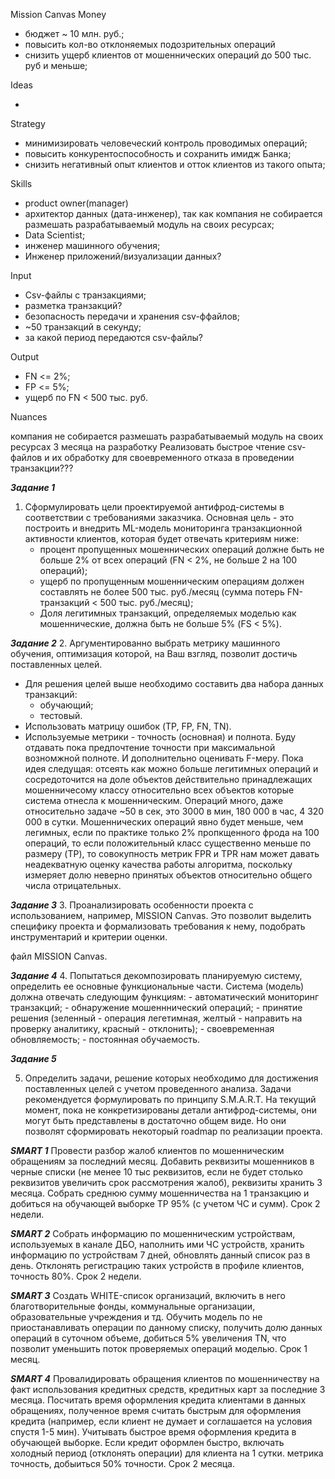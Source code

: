 Mission Canvas
Money

- бюджет ~ 10 млн. руб.;
- повысить кол-во отклоняемых подозрительных операций
- снизить ущерб клиентов от мошеннических операций до 500 тыс. руб и меньше;


Ideas

- 


Strategy

- минимизировать человеческий контроль проводимых операций;
- повысить конкурентоспособность и сохранить имидж Банка;
- снизить негативный опыт клиентов и отток клиентов из такого опыта;


Skills

- product owner(manager)
- архитектор данных (дата-инженер), так как компания не собирается размешать разрабатываемый модуль на своих ресурсах;
- Data Scientist;
- инженер машинного обучения;
- Инженер приложений/визуализации данных?


Input

- Csv-файлы с транзакциями;
- разметка транзакций?
- безопасность передачи и хранения csv-ффайлов;
- ~50 транзакций в секунду;
- за какой период передаются csv-файлы?


Output

- FN <= 2%;
- FP <= 5%;
- ущерб по FN < 500 тыс. руб.


Nuances

компания не собирается размешать разрабатываемый модуль на своих ресурсах
3 месяца на разработку 
Реализовать быстрое чтение csv-файлов и их обработку для своевременного отказа в проведении транзакции??? 


***Задание 1***
1. Сформулировать цели проектируемой антифрод-системы в соответствии с требованиями заказчика.
  Основная цель - это построить и внедрить ML-модель мониторинга транзакционной активности клиентов, которая будет отвечать критериям ниже:
    - процент пропущенных мошеннических операций должне быть не больше 2% от всех операций (FN < 2%, не больше 2 на 100 операций);
    - ущерб по пропущенным мошенническим операциям должен составлять не более 500 тыс. руб./месяц (сумма потерь FN-транзакций < 500 тыс. руб./месяц);
    - Доля легитимных транзакций, определяемых моделью как мошеннические, должна быть не больше 5% (FS < 5%).

***Задание 2***
2. Аргументированно выбрать метрику машинного обучения, оптимизация которой, на Ваш взгляд, позволит достичь поставленных целей.
  * Для решения целей выше необходимо составить два набора данных транзакций:
       - обучающий;
       - тестовый.
  * Использовать матрицу ошибок (TP, FP, FN, TN).
  * Используемые метрики - точность (основная) и полнота. Буду отдавать пока предпочтение точности при максимальной возномжной полноте. И дополнительно оценивать F-меру.
    Пока идея следущая: отсеять как можно больше легитимных операций и сосредоточится на доле объектов действительно принадлежащих мошенничесому 
    классу относительно всех объектов которые система отнесла к мошенническим.
    Операций много, даже относительно задаче ~50 в сек, это 3000 в мин, 180 000 в час, 4 320 000 в сутки.
    Мошеннических операций явно будет меньше, чем легимных, если по практике только 2% пропкщенного фрода на 100 операций, то
    если положительный класс существенно меньше по размеру (TP), то совокупность метрик FPR и TPR нам может давать неадекватную оценку качества работы алгоритма,
    поскольку измеряет долю неверно принятых объектов относительно общего числа отрицательных.

***Задание 3***
3. Проанализировать особенности проекта с использованием, например, MISSION Canvas.
   Это позволит выделить специфику проекта и формализовать требования к нему, подобрать инструментарий и критерии оценки.

  файл MISSION Canvas.

***Задание 4***
4. Попытаться декомпозировать планируемую систему, определить ее основные функциональные части.
  Система (модель) должна отвечать следующим функциям:
    - автоматический мониторинг транзакций;
    - обнаружение мошенннический операций;
    - принятие решения (зеленный - операция легетимная, желтый - направить на проверку аналитику, красный - отклонить);
    - своевременная обновляемость;
    - постоянная обучаемость.

***Задание 5***

5. Определить задачи, решение которых необходимо для достижения поставленных целей с учетом проведенного анализа.
  Задачи рекомендуется формулировать по принципу S.M.A.R.T. На текущий момент, пока не конкретизированы детали антифрод-системы,
  они могут быть представлены в достаточно общем виде. Но они позволят сформировать некоторый roadmap по реализации проекта.

  ***SMART 1***
    Провести разбор жалоб клиентов по мошенническим обращениям за последний месяц.
    Добавить реквизиты мошенников в черные списки (не менее 10 тыс реквизитов, если не будет столько реквизитов увеличить срок рассмотрения жалоб), реквизиты хранить 3 месяца.
    Собрать среднюю сумму мошенничества на 1 транзакцию и добиться на обучающей выборке TP 95% (с учетом ЧС и сумм).
    Срок 2 недели.

  ***SMART 2***
    Собрать информацию по мошенническим устройствам, используемых в канале ДБО, наполнить ими ЧС устройств, хранить информацию по устройствам 7 дней, обновлять данный список раз в день. 
    Отклонять регистрацию таких устройств в профиле клиентов, точность 80%. Срок 2 недели.


  ***SMART 3***
    Создать WHITE-список организаций, включить в него благотворительные фонды, коммунальные организации, образовательные учреждения и тд.
    Обучить модель по не приостанавливать операции по данному списку, получить долю данных операций в суточном объеме, добиться 5% увеличения TN, что позволит уменьшить поток проверяемых операций моделью.
    Срок 1 месяц.

  ***SMART 4***
    Провалидировать обращения клиентов по мошенничеству на факт использования кредитных средств, кредитных карт за последние 3 месяца.
    Посчитать время оформления кредита клиентами в данных обращениях, полученное время считать быстрым для оформления кредита (например, если клиент не думает и соглашается на условия спустя 1-5 мин).
    Учитывать быстрое время оформления кредита в обучающей выборке.
    Если кредит оформлен быстро, включать холодный период (отклонять операции) для клиента на 1 сутки.
    метрика точность, добыиться 50% точности.
    Срок 2 месяца.
